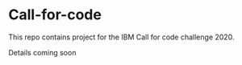 # Call-for-code

This repo contains project for the IBM Call for code challenge 2020.

Details coming soon